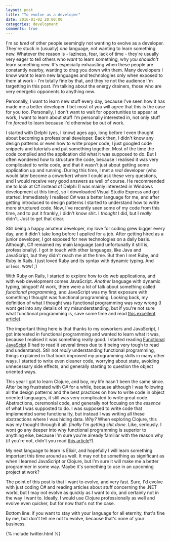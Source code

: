 ```yaml
---
layout: post
title: "To evolve as a developer"
date: 2016-01-02 20:00:00
categories: development
comments: true
---
```


I'm so *tired* of other people seemingly not wanting to evolve as a developer. They're stuck in (usually) *one* language, not wanting to learn something new. Whatever the reason is - laziness, fear, lack of time - they're usually very eager to tell others who *want* to learn something, why *you shouldn't* learn something new. It's especially exhausting when these people are constantly nearby, wanting to drag you down with them. Many developers I know want to learn new languages and technologies only when exposed to them at work - I'm totally fine by that, and they're not the audience I'm targetting in this post. I'm talking about the energy drainers, those who are very energetic opponents to anything new.

Personally, I want to learn new stuff every day, because I've seen how it has made me a better developer. I bet most of you will agree that this is the case for you too. Personally, I don't want to wait for opportunities to appear at work, I want to learn about stuff I'm personally interested in, not only stuff I'm *forced* to learn because I'd otherwise be out of work.

I started with Delphi (yes, I know) ages ago, long before I even thought about becoming a professional developer. Back then, I didn't know any design patterns or even how to write proper code, I just googled code snippets and tutorials and put something together. Most of the time the code compiled and the application did what it was supposed to do. But I often wondered how to structure the code, because I realised it was very complicated to write code, and that it wasn't just about getting some application up and running. During this time, I met a *real* developer (who would later become a coworker) whom I could ask these very questions, and I would receive very good answers as well of course. He recommended me to look at C# instead of Delphi (I was mainly interested in Windows development at this time), so I downloaded Visual Studio Express and got started. Immediately I realised C# was a better language for me, and after getting introduced to design patterns I started to understand how to write more structured code. Now, I've recently seen some of my code from this time, and to put it frankly, I didn't know shit. I *thought* I did, but I *really* didn't. Just to get that clear.

Still being a happy amateur developer, my love for coding grew bigger every day, and it didn't take long before I applied for a job. After getting hired as a junior developer, I got exposed for new technologies on a daily basis. Although, C# remained my main language (and unfortunatly it still is, professionally). I got in touch with other languages, like Java and JavaScript, but they didn't reach me at the time. But then I met Ruby, and Ruby in Rails. I just loved Ruby and its syntax with dynamic typing. And `unless`, wow! ;)

With Ruby on Rails, I started to explore how to do web applications, and with web development comes JavaScript. *Another* language with dynamic typing, bingpot! At work, there were a lot of talk about something called *functional programming*, and JavaScript was my first exposure with something I thought was functional programming. Looking back, my definition of what I thought was functional programming was *way* wrong (I wont get into any details of my misunderstanding, but if you're not sure what functional programming is, save some time and read [this excellent article][fp-article]).

The important thing here is that thanks to my coworkers and JavaScript, I got interested in functional programming and wanted to learn what it was, because I realised it was something really good. I started reading [Functional JavaScipt][js-functional-book] (I had to read it several times due to it being very tough to read and understand). Still not *really* understanding functional programming, things explained in that book improved my programming skills in many other ways. I started to write even cleaner code, worrying about state, avoiding unnecessary side effects, and generally starting to question the object oriented ways.

This year I got to learn Clojure, and boy, my life hasn't been the same since. After being frustrated with C# for a while, because although I was following all the design patterns and the best practices on how to write code in object oriented languages, it still was very complicated to write great code. Abstractions, ceremonial code, and generally not focusing on the *essence* of what I was supposted to do. I was supposed to write code that implemented some functionality, but instead I was writing all these abstractions where I was hiding data. *Why?* When exploring Clojure, this was my thought through it all: *finally I'm getting shit done*. Like, seriously. I wont go any deeper into why functional programming is superior to anything else, because I'm sure you're already familiar with the reason why (if you're not, didn't you read [this article][fp-article]?).

My next language to learn is Elixir, and hopefully I will learn something important this time around as well. It may not be something as significant as when I learned JavaScript or Clojure, but I'm sure it will make me a better programmer in some way. Maybe it's something to use in an upcoming project at work?

The point of this post is that I want to evolve, and very fast. Sure, I'd evolve with just coding C# and reading articles about stuff concerning the .NET world, but I may not evolve as quickly as I want to do, and certainly not in the way I want to. Ideally, I would use Clojure professionally as well and evolve even quicker, but for now that's not the case.

Bottom line: if you want to stay with your language for all eternity, that's fine by me, but don't tell me not to evolve, because that's none of your business.

{% include twitter.html %}

[fp-article]: http://blog.jenkster.com/2015/12/what-is-functional-programming.html
[js-functional-book]: http://shop.oreilly.com/product/0636920028857.do
